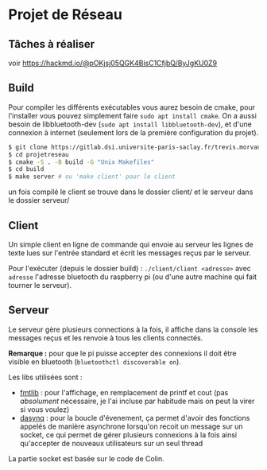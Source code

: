 # Projet de Réseau

## Tâches à réaliser

voir https://hackmd.io/@pOKjsj05QGK4BisC1CfjbQ/ByJgKU0Z9

## Build

Pour compiler les différents exécutables vous aurez besoin de cmake, pour l'installer vous pouvez simplement faire `sudo apt install cmake`.
On a aussi besoin de libbluetooth-dev (`sudo apt install libbluetooth-dev`), et d'une connexion à internet (seulement lors de la première configuration du projet).

```bash
$ git clone https://gitlab.dsi.universite-paris-saclay.fr/trevis.morvany/projetreseau
$ cd projetreseau
$ cmake -S . -B build -G "Unix Makefiles"
$ cd build
$ make server # ou 'make client' pour le client
```

un fois compilé le client se trouve dans le dossier client/ et le serveur dans le dossier serveur/

## Client

Un simple client en ligne de commande qui envoie au serveur les lignes de texte lues sur l'entrée standard et écrit les messages reçus par le serveur.

Pour l'exécuter (depuis le dossier build) : `./client/client <adresse>` avec `adresse` l'adresse bluetooth du raspberry pi (ou d'une autre machine qui fait tourner le serveur).

## Serveur

Le serveur gère plusieurs connections à la fois, il affiche dans la console les messages reçus et les renvoie à tous les clients connectés.

**Remarque :** pour que le pi puisse accepter des connexions il doit être visible en bluetooth (`bluetoothctl discoverable on`).

Les libs utilisées sont :
- [fmtlib](https://fmt.dev) : pour l'affichage, en remplacement de printf et cout (pas *absolument* nécessaire, je l'ai incluse par habitude mais on peut la virer si vous voulez)
- [dasynq](https://github.com/davmac314/dasynq) : pour la boucle d'évenement, ça permet d'avoir des fonctions appelés de manière asynchrone lorsqu'on recoit un message sur un socket, ce qui permet de gérer plusieurs connexions à la fois ainsi qu'accepter de nouveaux utilisateurs sur un seul thread

La partie socket est basée sur le code de Colin.
 
